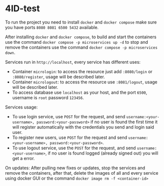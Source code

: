 # 4ID-test

To run the project you need to install ```docker``` and ```docker compose``` make sure you have ports ```8080 8081 6500 5432``` available.

After installing ```docker``` and ```docker compose```, to build and start the containers use the command 
```docker compose -p microservices up -d``` to stop and remove the containers use the command ```docker compose -p microservices down```. 

Services run in ```http://localhost```, every service has different uses:
- Container ```micrologin```: to access the resource just add ```:8080/login``` or ```:8080/register```, usage will be described later.
- Container ```micrologout```: to access the resource use ```:8081/logout```, usage will be described later.
- To access database use ```localhost``` as your host, and the port ```6500```, username is ```root``` password ```123456```.


Services usage:
  - To use login service, use ```POST``` for the request, and send ```username:<your-username>, password:<your-password>``` if no user is found the first time it will register automatically
      with the credentials you send and login said user.
  - To register new users, use ```POST``` for the request and send ```username:<your-username>, password:<your-password>```.
  - To use logout service, use the ```POST```  for the request, and send ```username:<your-username>```, if no user is found logged (already signed out) you will get a error.

On updates:
  After pulling new fixes or updates, stop the services and remove the containers, after that, delete the images of all and every service using docker GUI or the command
  ```docker image rm -f <container-id>```

